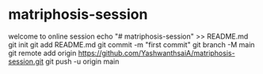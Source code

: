 # matriphosis-session
welcome to online session
echo "# matriphosis-session" >> README.md
git init
git add README.md
git commit -m "first commit"
git branch -M main
git remote add origin https://github.com/YashwanthsaiA/matriphosis-session.git
git push -u origin main
